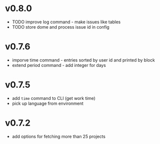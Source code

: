 # v0.8.0

 - TODO improve log command - make issues like tables
 - TODO store dome and process issue id in config

# v0.7.6

 - imporve time command - entries sorted by user id and printed by block
 - extend period command - add integer for days

# v0.7.5

 - add `time` command to CLI (get work time)
 - pick up language from environment

# v0.7.2

 - add options for fetching more than 25 projects
